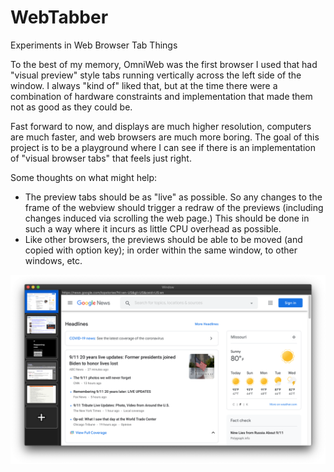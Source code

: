# WebTabber
Experiments in Web Browser Tab Things

To the best of my memory, OmniWeb was the first browser I used that had "visual preview" style tabs running vertically across the left side of the window. I always "kind of" liked that, but at the time there were a combination of hardware constraints and implementation that made them not as good as they could be.

Fast forward to now, and displays are much higher resolution, computers are much faster, and web browsers are much more boring. The goal of this project is to be a playground where I can see if there is an implementation of "visual browser tabs" that feels just right.

Some thoughts on what might help:
* The preview tabs should be as "live" as possible. So any changes to the frame of the webview should trigger a redraw of the previews (including changes induced via scrolling the web page.) This should be done in such a way where it incurs as little CPU overhead as possible.
* Like other browsers, the previews should be able to be moved (and copied with option key); in order within the same window, to other windows, etc.

![example image](https://github.com/jmenter/WebTabber/blob/main/example.png)
